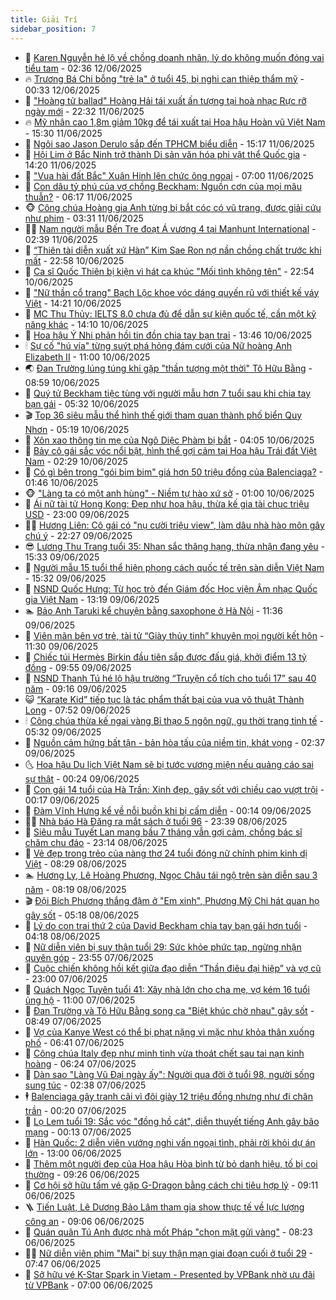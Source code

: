 ```yaml
---
title: Giải Trí
sidebar_position: 7
---
```


<!-- dantri-giai-tri:START -->
- 🤩 [Karen Nguyễn hé lộ về chồng doanh nhân, lý do không muốn đóng vai tiểu tam](https://dantri.com.vn/giai-tri/karen-nguyen-he-lo-ve-chong-doanh-nhan-ly-do-khong-muon-dong-vai-tieu-tam-20250611220222178.htm) - 02:36 12/06/2025
- 🔥 [Trương Bá Chi bỗng &quot;trẻ lạ&quot; ở tuổi 45, bị nghi can thiệp thẩm mỹ](https://dantri.com.vn/giai-tri/truong-ba-chi-bong-tre-la-o-tuoi-45-bi-nghi-can-thiep-tham-my-20250611175359079.htm) - 00:33 12/06/2025
- 🚀 [&quot;Hoàng tử ballad&quot; Hoàng Hải tái xuất ấn tượng tại hoà nhạc Rực rỡ ngày mới](https://dantri.com.vn/giai-tri/hoang-tu-ballad-hoang-hai-tai-xuat-an-tuong-tai-hoa-nhac-ruc-ro-ngay-moi-20250611071342869.htm) - 22:32 11/06/2025
- 🔥 [Mỹ nhân cao 1,8m giảm 10kg để tái xuất tại Hoa hậu Hoàn vũ Việt Nam](https://dantri.com.vn/giai-tri/my-nhan-cao-18m-giam-10kg-de-tai-xuat-tai-hoa-hau-hoan-vu-viet-nam-20250611153937438.htm) - 15:30 11/06/2025
- 🌈 [Ngôi sao Jason Derulo sắp đến TPHCM biểu diễn](https://dantri.com.vn/giai-tri/ngoi-sao-jason-derulo-sap-den-tphcm-bieu-dien-20250611142412352.htm) - 15:17 11/06/2025
- 📝 [Hội Lim ở Bắc Ninh trở thành Di sản văn hóa phi vật thể Quốc gia](https://dantri.com.vn/giai-tri/hoi-lim-o-bac-ninh-tro-thanh-di-san-van-hoa-phi-vat-the-quoc-gia-20250611190930515.htm) - 14:20 11/06/2025
- 💪 [&quot;Vua hài đất Bắc&quot; Xuân Hinh lên chức ông ngoại](https://dantri.com.vn/giai-tri/vua-hai-dat-bac-xuan-hinh-len-chuc-ong-ngoai-20250611134237299.htm) - 07:00 11/06/2025
- 🤡 [Con dâu tỷ phú của vợ chồng Beckham: Nguồn cơn của mọi mâu thuẫn?](https://dantri.com.vn/giai-tri/con-dau-ty-phu-cua-vo-chong-beckham-nguon-con-cua-moi-mau-thuan-20250611095725597.htm) - 06:17 11/06/2025
- 🐵 [Công chúa Hoàng gia Anh từng bị bắt cóc có vũ trang, được giải cứu như phim](https://dantri.com.vn/giai-tri/cong-chua-hoang-gia-anh-tung-bi-bat-coc-co-vu-trang-duoc-giai-cuu-nhu-phim-20250610012405883.htm) - 03:31 11/06/2025
- 🧑‍🏫 [Nam người mẫu Bến Tre đoạt Á vương 4 tại Manhunt International](https://dantri.com.vn/giai-tri/nam-nguoi-mau-ben-tre-doat-a-vuong-4-tai-manhunt-international-20250611085855525.htm) - 02:39 11/06/2025
- 💂 [“Thiên tài diễn xuất xứ Hàn” Kim Sae Ron nợ nần chồng chất trước khi mất](https://dantri.com.vn/giai-tri/thien-tai-dien-xuat-xu-han-kim-sae-ron-no-nan-chong-chat-truoc-khi-mat-20250610164104987.htm) - 22:58 10/06/2025
- 🤠 [Ca sĩ Quốc Thiên bị kiện vì hát ca khúc &quot;Mối tình không tên&quot;](https://dantri.com.vn/giai-tri/ca-si-quoc-thien-bi-kien-vi-hat-ca-khuc-moi-tinh-khong-ten-20250610220251947.htm) - 22:54 10/06/2025
- 🫶 [&quot;Nữ thần cổ trang&quot; Bạch Lộc khoe vóc dáng quyến rũ với thiết kế váy Việt](https://dantri.com.vn/giai-tri/nu-than-co-trang-bach-loc-khoe-voc-dang-quyen-ru-voi-thiet-ke-vay-viet-20250610181129734.htm) - 14:21 10/06/2025
- 🦏 [MC Thu Thủy: IELTS 8.0 chưa đủ để dẫn sự kiện quốc tế, cần một kỹ năng khác](https://dantri.com.vn/giai-tri/mc-thu-thuy-ielts-80-chua-du-de-dan-su-kien-quoc-te-can-mot-ky-nang-khac-20250610201513449.htm) - 14:10 10/06/2025
- 🧰 [Hoa hậu Ý Nhi phản hồi tin đồn chia tay bạn trai](https://dantri.com.vn/giai-tri/hoa-hau-y-nhi-phan-hoi-tin-don-chia-tay-ban-trai-20250610203152316.htm) - 13:46 10/06/2025
- 🕯 [Sự cố &quot;hú vía&quot; từng suýt phá hỏng đám cưới của Nữ hoàng Anh Elizabeth II](https://dantri.com.vn/giai-tri/su-co-hu-via-tung-suyt-pha-hong-dam-cuoi-cua-nu-hoang-anh-elizabeth-ii-20250610003144053.htm) - 11:00 10/06/2025
- 🌏 [Đan Trường lúng túng khi gặp &quot;thần tượng một thời&quot; Tô Hữu Bằng](https://dantri.com.vn/giai-tri/dan-truong-lung-tung-khi-gap-than-tuong-mot-thoi-to-huu-bang-20250610133223587.htm) - 08:59 10/06/2025
- 🌈 [Quý tử Beckham tiệc tùng với người mẫu hơn 7 tuổi sau khi chia tay bạn gái](https://dantri.com.vn/giai-tri/quy-tu-beckham-tiec-tung-voi-nguoi-mau-hon-7-tuoi-sau-khi-chia-tay-ban-gai-20250610105701121.htm) - 05:32 10/06/2025
- 🎬 [Top 36 siêu mẫu thể hình thế giới tham quan thành phố biển Quy Nhơn](https://dantri.com.vn/giai-tri/top-36-sieu-mau-the-hinh-the-gioi-tham-quan-thanh-pho-bien-quy-nhon-20250610112233382.htm) - 05:19 10/06/2025
- 👀 [Xôn xao thông tin mẹ của Ngô Diệc Phàm bị bắt](https://dantri.com.vn/giai-tri/xon-xao-thong-tin-me-cua-ngo-diec-pham-bi-bat-20250610093523770.htm) - 04:05 10/06/2025
- 🧰 [Bảy cô gái sắc vóc nổi bật, hình thể gợi cảm tại Hoa hậu Trái đất Việt Nam](https://dantri.com.vn/giai-tri/bay-co-gai-sac-voc-noi-bat-hinh-the-goi-cam-tai-hoa-hau-trai-dat-viet-nam-20250610083940947.htm) - 02:29 10/06/2025
- 🧰 [Có gì bên trong &quot;gói bim bim&quot; giá hơn 50 triệu đồng của Balenciaga?](https://dantri.com.vn/giai-tri/co-gi-ben-trong-goi-bim-bim-gia-hon-50-trieu-dong-cua-balenciaga-20250606124840413.htm) - 01:46 10/06/2025
- 🐵 [&quot;Làng ta có một anh hùng&quot; - Niềm tự hào xứ sở](https://dantri.com.vn/giai-tri/lang-ta-co-mot-anh-hung-niem-tu-hao-xu-so-20250606175120760.htm) - 01:00 10/06/2025
- 🐘 [Ái nữ tài tử Hong Kong: Đẹp như hoa hậu, thừa kế gia tài chục triệu USD](https://dantri.com.vn/giai-tri/ai-nu-tai-tu-hong-kong-dep-nhu-hoa-hau-thua-ke-gia-tai-chuc-trieu-usd-20250609144536149.htm) - 23:00 09/06/2025
- 🧑‍💻 [Hương Liên: Cô gái có &quot;nụ cười triệu view&quot;, làm dâu nhà hào môn gây chú ý](https://dantri.com.vn/giai-tri/huong-lien-co-gai-co-nu-cuoi-trieu-view-lam-dau-nha-hao-mon-gay-chu-y-20250609112828491.htm) - 22:27 09/06/2025
- 😎 [Lương Thu Trang tuổi 35: Nhan sắc thăng hạng, thừa nhận đang yêu](https://dantri.com.vn/giai-tri/luong-thu-trang-tuoi-35-nhan-sac-thang-hang-thua-nhan-dang-yeu-20250608191031460.htm) - 15:33 09/06/2025
- 🧰 [Người mẫu 15 tuổi thể hiện phong cách quốc tế trên sàn diễn Việt Nam](https://dantri.com.vn/giai-tri/nguoi-mau-15-tuoi-the-hien-phong-cach-quoc-te-tren-san-dien-viet-nam-20250609191803188.htm) - 15:32 09/06/2025
- 🧰 [NSND Quốc Hưng: Từ học trò đến Giám đốc Học viện Âm nhạc Quốc gia Việt Nam](https://dantri.com.vn/giai-tri/nsnd-quoc-hung-tu-hoc-tro-den-giam-doc-hoc-vien-am-nhac-quoc-gia-viet-nam-20250609193004762.htm) - 13:19 09/06/2025
- 🏊 [Bảo Anh Taruki kể chuyện bằng saxophone ở Hà Nội](https://dantri.com.vn/giai-tri/bao-anh-taruki-ke-chuyen-bang-saxophone-o-ha-noi-20250609174318791.htm) - 11:36 09/06/2025
- 🌋 [Viên mãn bên vợ trẻ, tài tử “Giày thủy tinh” khuyên mọi người kết hôn](https://dantri.com.vn/giai-tri/vien-man-ben-vo-tre-tai-tu-giay-thuy-tinh-khuyen-moi-nguoi-ket-hon-20250609100306400.htm) - 11:30 09/06/2025
- 🔭 [Chiếc túi Hermès Birkin đầu tiên sắp được đấu giá, khởi điểm 13 tỷ đồng](https://dantri.com.vn/giai-tri/chiec-tui-hermes-birkin-dau-tien-sap-duoc-dau-gia-khoi-diem-13-ty-dong-20250609145625206.htm) - 09:55 09/06/2025
- 📝 [NSND Thanh Tú hé lộ hậu trường “Truyện cổ tích cho tuổi 17” sau 40 năm](https://dantri.com.vn/giai-tri/nsnd-thanh-tu-he-lo-hau-truong-truyen-co-tich-cho-tuoi-17-sau-40-nam-20250609135233195.htm) - 09:16 09/06/2025
- 😺 [“Karate Kid” tiếp tục là tác phẩm thất bại của vua võ thuật Thành Long](https://dantri.com.vn/giai-tri/karate-kid-tiep-tuc-la-tac-pham-that-bai-cua-vua-vo-thuat-thanh-long-20250609111314461.htm) - 07:52 09/06/2025
- 🕯 [Công chúa thừa kế ngai vàng Bỉ thạo 5 ngôn ngữ, gu thời trang tinh tế](https://dantri.com.vn/giai-tri/cong-chua-thua-ke-ngai-vang-bi-thao-5-ngon-ngu-gu-thoi-trang-tinh-te-20250609122259733.htm) - 05:32 09/06/2025
- 🦄 [Nguồn cảm hứng bất tận - bản hòa tấu của niềm tin, khát vọng](https://dantri.com.vn/giai-tri/nguon-cam-hung-bat-tan-ban-hoa-tau-cua-niem-tin-khat-vong-20250609090038227.htm) - 02:37 09/06/2025
- 🌜 [Hoa hậu Du lịch Việt Nam sẽ bị tước vương miện nếu quảng cáo sai sự thật](https://dantri.com.vn/giai-tri/hoa-hau-du-lich-viet-nam-se-bi-tuoc-vuong-mien-neu-quang-cao-sai-su-that-20250608235004736.htm) - 00:24 09/06/2025
- 👹 [Con gái 14 tuổi của Hà Trần: Xinh đẹp, gây sốt với chiều cao vượt trội](https://dantri.com.vn/giai-tri/con-gai-14-tuoi-cua-ha-tran-xinh-dep-gay-sot-voi-chieu-cao-vuot-troi-20250607000538359.htm) - 00:17 09/06/2025
- 🚀 [Đàm Vĩnh Hưng kể về nỗi buồn khi bị cấm diễn](https://dantri.com.vn/giai-tri/dam-vinh-hung-ke-ve-noi-buon-khi-bi-cam-dien-20250609005949171.htm) - 00:14 09/06/2025
- 🧑‍💻 [Nhà báo Hà Đăng ra mắt sách ở tuổi 96](https://dantri.com.vn/giai-tri/nha-bao-ha-dang-ra-mat-sach-o-tuoi-96-20250608191222250.htm) - 23:39 08/06/2025
- 🦩 [Siêu mẫu Tuyết Lan mang bầu 7 tháng vẫn gợi cảm, chồng bác sĩ chăm chu đáo](https://dantri.com.vn/giai-tri/sieu-mau-tuyet-lan-mang-bau-7-thang-van-goi-cam-chong-bac-si-cham-chu-dao-20250607175011452.htm) - 23:14 08/06/2025
- 💫 [Vẻ đẹp trong trẻo của nàng thơ 24 tuổi đóng nữ chính phim kinh dị Việt](https://dantri.com.vn/giai-tri/ve-dep-trong-treo-cua-nang-tho-24-tuoi-dong-nu-chinh-phim-kinh-di-viet-20250608114849465.htm) - 08:29 08/06/2025
- 🏊 [Hương Ly, Lê Hoàng Phương, Ngọc Châu tái ngộ trên sàn diễn sau 3 năm](https://dantri.com.vn/giai-tri/huong-ly-le-hoang-phuong-ngoc-chau-tai-ngo-tren-san-dien-sau-3-nam-20250608133359404.htm) - 08:19 08/06/2025
- 🎬 [Đội Bích Phương thắng đậm ở &quot;Em xinh&quot;, Phương Mỹ Chi hát quan họ gây sốt](https://dantri.com.vn/giai-tri/doi-bich-phuong-thang-dam-o-em-xinh-phuong-my-chi-hat-quan-ho-gay-sot-20250608120415414.htm) - 05:18 08/06/2025
- 💃 [Lý do con trai thứ 2 của David Beckham chia tay bạn gái hơn tuổi](https://dantri.com.vn/giai-tri/ly-do-con-trai-thu-2-cua-david-beckham-chia-tay-ban-gai-hon-tuoi-20250608105417240.htm) - 04:18 08/06/2025
- 🌊 [Nữ diễn viên bị suy thận tuổi 29: Sức khỏe phức tạp, ngừng nhận quyên góp](https://dantri.com.vn/giai-tri/nu-dien-vien-bi-suy-than-tuoi-29-suc-khoe-phuc-tap-ngung-nhan-quyen-gop-20250607181303160.htm) - 23:55 07/06/2025
- 🧰 [Cuộc chiến không hồi kết giữa đạo diễn “Thần điêu đại hiệp” và vợ cũ](https://dantri.com.vn/giai-tri/cuoc-chien-khong-hoi-ket-giua-dao-dien-than-dieu-dai-hiep-va-vo-cu-20250607102536463.htm) - 23:00 07/06/2025
- 🦣 [Quách Ngọc Tuyên tuổi 41: Xây nhà lớn cho cha mẹ, vợ kém 16 tuổi ủng hộ](https://dantri.com.vn/giai-tri/quach-ngoc-tuyen-tuoi-41-xay-nha-lon-cho-cha-me-vo-kem-16-tuoi-ung-ho-20250607110520256.htm) - 11:00 07/06/2025
- 🥷 [Đan Trường và Tô Hữu Bằng song ca &quot;Biệt khúc chờ nhau&quot; gây sốt](https://dantri.com.vn/giai-tri/dan-truong-va-to-huu-bang-song-ca-biet-khuc-cho-nhau-gay-sot-20250607140705480.htm) - 08:49 07/06/2025
- 🦏 [Vợ của Kanye West có thể bị phạt nặng vì mặc như khỏa thân xuống phố](https://dantri.com.vn/giai-tri/vo-cua-kanye-west-co-the-bi-phat-nang-vi-mac-nhu-khoa-than-xuong-pho-20250607124214892.htm) - 06:41 07/06/2025
- 🫶 [Công chúa Italy đẹp như minh tinh vừa thoát chết sau tai nạn kinh hoàng](https://dantri.com.vn/giai-tri/cong-chua-italy-dep-nhu-minh-tinh-vua-thoat-chet-sau-tai-nan-kinh-hoang-20250607075452196.htm) - 06:24 07/06/2025
- 💼 [Dàn sao &quot;Làng Vũ Đại ngày ấy&quot;: Người qua đời ở tuổi 98, người sống sung túc](https://dantri.com.vn/giai-tri/dan-sao-lang-vu-dai-ngay-ay-nguoi-qua-doi-o-tuoi-98-nguoi-song-sung-tuc-20250607002305971.htm) - 02:38 07/06/2025
- 🕴 [Balenciaga gây tranh cãi vì đôi giày 12 triệu đồng nhưng như đi chân trần](https://dantri.com.vn/giai-tri/balenciaga-gay-tranh-cai-vi-doi-giay-12-trieu-dong-nhung-nhu-di-chan-tran-20250606112411048.htm) - 00:20 07/06/2025
- 🐲 [Lọ Lem tuổi 19: Sắc vóc &quot;đồng hồ cát&quot;, diễn thuyết tiếng Anh gây bão mạng](https://dantri.com.vn/giai-tri/lo-lem-tuoi-19-sac-voc-dong-ho-cat-dien-thuyet-tieng-anh-gay-bao-mang-20250606160321325.htm) - 00:13 07/06/2025
- 🐘 [Hàn Quốc: 2 diễn viên vướng nghi vấn ngoại tình, phải rời khỏi dự án lớn](https://dantri.com.vn/giai-tri/han-quoc-2-dien-vien-vuong-nghi-van-ngoai-tinh-phai-roi-khoi-du-an-lon-20250606112731527.htm) - 13:00 06/06/2025
- 🤭 [Thêm một người đẹp của Hoa hậu Hòa bình từ bỏ danh hiệu, tố bị coi thường](https://dantri.com.vn/giai-tri/them-mot-nguoi-dep-cua-hoa-hau-hoa-binh-tu-bo-danh-hieu-to-bi-coi-thuong-20250606155128234.htm) - 09:26 06/06/2025
- 💯 [Cơ hội sở hữu tấm vé gặp G-Dragon bằng cách chi tiêu hợp lý](https://dantri.com.vn/giai-tri/co-hoi-so-huu-tam-ve-gap-g-dragon-bang-cach-chi-tieu-hop-ly-20250606160133013.htm) - 09:11 06/06/2025
- 🪜 [Tiến Luật, Lê Dương Bảo Lâm tham gia show thực tế về lực lượng công an](https://dantri.com.vn/giai-tri/tien-luat-le-duong-bao-lam-tham-gia-show-thuc-te-ve-luc-luong-cong-an-20250606151810062.htm) - 09:06 06/06/2025
- 👹 [Quán quân Tú Anh được nhà mốt Pháp &quot;chọn mặt gửi vàng&quot;](https://dantri.com.vn/giai-tri/quan-quan-tu-anh-duoc-nha-mot-phap-chon-mat-gui-vang-20250606145341682.htm) - 08:23 06/06/2025
- 🧑‍🏫 [Nữ diễn viên phim &quot;Mai&quot; bị suy thận mạn giai đoạn cuối ở tuổi 29](https://dantri.com.vn/giai-tri/nu-dien-vien-phim-mai-bi-suy-than-man-giai-doan-cuoi-o-tuoi-29-20250606134531973.htm) - 07:47 06/06/2025
- 🐘 [Sở hữu vé K-Star Spark in Vietam - Presented by VPBank nhờ ưu đãi từ VPBank](https://dantri.com.vn/giai-tri/so-huu-ve-k-star-spark-in-vietam-presented-by-vpbank-nho-uu-dai-tu-vpbank-20250605181207517.htm) - 07:00 06/06/2025<!-- dantri-giai-tri:END -->
